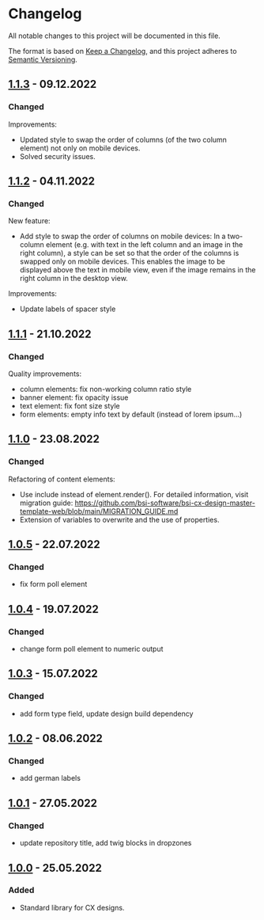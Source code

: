 # Changelog

All notable changes to this project will be documented in this file.

The format is based on [Keep a Changelog](https://keepachangelog.com/en/1.0.0/), and this project adheres
to [Semantic Versioning](https://semver.org/spec/v2.0.0.html).

## [1.1.3] - 09.12.2022

### Changed

Improvements:
* Updated style to swap the order of columns (of the two column element) not only on mobile devices.
* Solved security issues.

[1.1.3]: https://github.com/bsi-software/bsi-cx-design-standard-library-web/releases/tag/1.1.3

## [1.1.2] - 04.11.2022

### Changed

New feature:
* Add style to swap the order of columns on mobile devices:
In a two-column element (e.g. with text in the left column and an image in the right column), a style can be set so that the order of the columns is swapped only on mobile devices. This enables the image to be displayed above the text in mobile view, even if the image remains in the right column in the desktop view.

Improvements:
* Update labels of spacer style

[1.1.2]: https://github.com/bsi-software/bsi-cx-design-standard-library-web/releases/tag/1.1.2


## [1.1.1] - 21.10.2022

### Changed

Quality improvements:
* column elements: fix non-working column ratio style
* banner element: fix opacity issue
* text element: fix font size style
* form elements: empty info text by default (instead of lorem ipsum...)

[1.1.1]: https://github.com/bsi-software/bsi-cx-design-standard-library-web/releases/tag/1.1.1

## [1.1.0] - 23.08.2022

### Changed

Refactoring of content elements:
* Use include instead of element.render(). For detailed information, visit migration guide: https://github.com/bsi-software/bsi-cx-design-master-template-web/blob/main/MIGRATION_GUIDE.md
* Extension of variables to overwrite and the use of properties.

[1.1.0]: https://github.com/bsi-software/bsi-cx-design-standard-library-web/releases/tag/1.1.0


## [1.0.5] - 22.07.2022

### Changed

* fix form poll element

[1.0.5]: https://github.com/bsi-software/bsi-cx-design-standard-library-web/releases/tag/1.0.5



## [1.0.4] - 19.07.2022

### Changed

* change form poll element to numeric output

[1.0.4]: https://github.com/bsi-software/bsi-cx-design-standard-library-web/releases/tag/1.0.4


## [1.0.3] - 15.07.2022

### Changed

* add form type field, update design build dependency

[1.0.3]: https://github.com/bsi-software/bsi-cx-design-standard-library-web/releases/tag/1.0.3


## [1.0.2] - 08.06.2022

### Changed

* add german labels

[1.0.2]: https://github.com/bsi-software/bsi-cx-design-standard-library-web/releases/tag/1.0.2


## [1.0.1] - 27.05.2022

### Changed

* update repository title, add twig blocks in dropzones

[1.0.1]: https://github.com/bsi-software/bsi-cx-design-standard-library-web/releases/tag/1.0.1


## [1.0.0] - 25.05.2022

### Added

* Standard library for CX designs.

[1.0.0]: https://github.com/bsi-software/bsi-cx-design-standard-library-web/releases/tag/1.0.0
